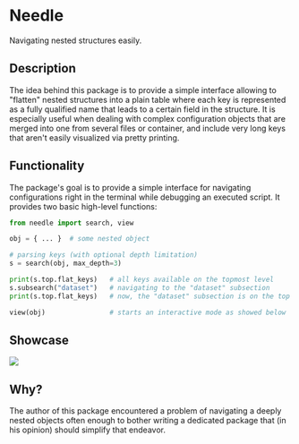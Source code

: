 # Needle

Navigating nested structures easily.

## Description

The idea behind this package is to provide a simple interface allowing to "flatten" nested structures into 
a plain table where each key is represented as a fully qualified name that leads to a certain field in the
structure. It is especially useful when dealing with complex configuration objects that are merged into one
from several files or container, and include very long keys that aren't easily visualized via pretty printing.

## Functionality

The package's goal is to provide a simple interface for navigating configurations right in the terminal while
debugging an executed script. It provides two basic high-level functions:

```python
from needle import search, view

obj = { ... }  # some nested object

# parsing keys (with optional depth limitation)
s = search(obj, max_depth=3)  

print(s.top.flat_keys)   # all keys available on the topmost level
s.subsearch("dataset")   # navigating to the "dataset" subsection
print(s.top.flat_keys)   # now, the "dataset" subsection is on the top of the stack

view(obj)                # starts an interactive mode as showed below 
```

## Showcase

![](docs/quick_example.gif)

## Why?

The author of this package encountered a problem of navigating a deeply nested objects often enough to bother
writing a dedicated package that (in his opinion) should simplify that endeavor.